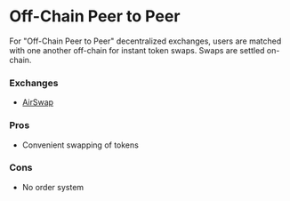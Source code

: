 # Off-Chain Peer to Peer

For "Off-Chain Peer to Peer" decentralized exchanges, users are matched with one another off-chain for instant token swaps. Swaps are settled on-chain.

### Exchanges

* [AirSwap](airswap.md)

### Pros

* Convenient swapping of tokens 

### Cons

* No order system


